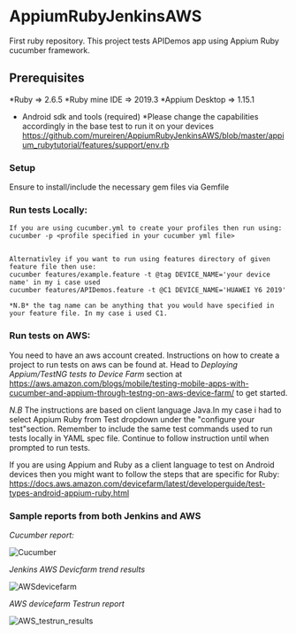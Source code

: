 # AppiumRubyJenkinsAWS

First ruby repository. This project tests APIDemos app using Appium Ruby cucumber framework.

## Prerequisites

*Ruby => 2.6.5
*Ruby mine IDE => 2019.3
*Appium Desktop => 1.15.1
* Android sdk and tools (required)
*Please change the capabilities accordingly in the base test to run it on your devices
https://github.com/mureiren/AppiumRubyJenkinsAWS/blob/master/appium_rubytutorial/features/support/env.rb


### Setup
Ensure to install/include the necessary gem files via Gemfile

### Run tests Locally:
```
If you are using cucumber.yml to create your profiles then run using:
cucumber -p <profile specified in your cucumber yml file>


Alternativley if you want to run using features directory of given feature file then use:
cucumber features/example.feature -t @tag DEVICE_NAME='your device name' in my i case used
cucumber features/APIDemos.feature -t @C1 DEVICE_NAME='HUAWEI Y6 2019'

*N.B* the tag name can be anything that you would have specified in your feature file. In my case i used C1.

```

### Run tests on  AWS:
You need to have an aws account created. Instructions on how to create a project to run tests on aws can be found at. Head to *Deploying Appium/TestNG tests to Device Farm* section 
at https://aws.amazon.com/blogs/mobile/testing-mobile-apps-with-cucumber-and-appium-through-testng-on-aws-device-farm/ to get started.

*N.B* The instructions are based on client language Java.In my case i had to select Appium Ruby from Test dropdown under the "configure your test"section.
Remember to include the same  test commands used to run tests locally in YAML spec file. Continue to follow instruction until when prompted to run tests.

If you are using Appium and Ruby as a client language to test on Android devices then you might want to follow the steps that are specific for Ruby:
https://docs.aws.amazon.com/devicefarm/latest/developerguide/test-types-android-appium-ruby.html

### Sample reports from both Jenkins and AWS

*Cucumber report:*

![Cucumber](https://user-images.githubusercontent.com/53050573/71786828-2bbe8800-3008-11ea-920f-87506e8dd8a7.PNG)

*Jenkins AWS Devicfarm trend results*

![AWSdevicefarm](https://user-images.githubusercontent.com/53050573/71786884-dcc52280-3008-11ea-8bbb-ed555aa95599.PNG)

*AWS devicefarm Testrun report*

![AWS_testrun_results](https://user-images.githubusercontent.com/53050573/71787052-8a850100-300a-11ea-811f-bbf9712ba58e.PNG)



